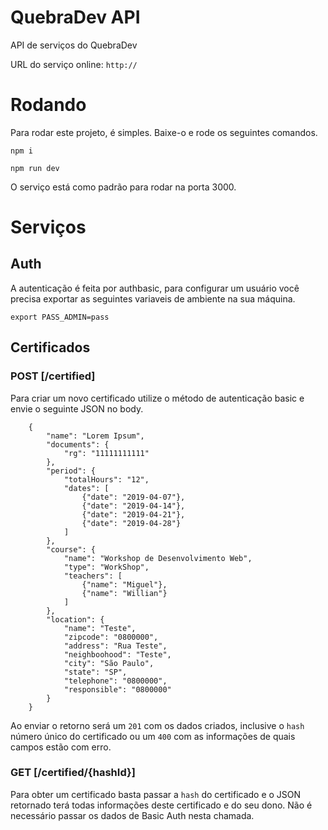 # QuebraDev API

API de serviços do QuebraDev

URL do serviço online: `http://`

# Rodando

Para rodar este projeto, é simples. Baixe-o e rode os seguintes comandos.

` npm i `

` npm run dev `

O serviço está como padrão para rodar na porta 3000.

# Serviços

## Auth

A autenticação é feita por authbasic, para configurar um usuário você precisa exportar as seguintes variaveis de ambiente na sua máquina.

` export PASS_ADMIN=pass `

## Certificados

### POST [/certified]

Para criar um novo certificado utilize o método de autenticação basic e envie o seguinte JSON no body.

```
    {
        "name": "Lorem Ipsum",
        "documents": {
            "rg": "11111111111"
        },
        "period": {
            "totalHours": "12",
            "dates": [
                {"date": "2019-04-07"},
                {"date": "2019-04-14"},
                {"date": "2019-04-21"},
                {"date": "2019-04-28"}
            ]
        },
        "course": {
            "name": "Workshop de Desenvolvimento Web",
            "type": "WorkShop",
            "teachers": [
                {"name": "Miguel"},
                {"name": "Willian"}
            ]
        },
        "location": {
            "name": "Teste",
            "zipcode": "0800000",
            "address": "Rua Teste",
            "neighboohood": "Teste",
            "city": "São Paulo",
            "state": "SP",
            "telephone": "0800000",
            "responsible": "0800000"
        }
    }
```

Ao enviar o retorno será um ` 201 ` com os dados criados, inclusive o ` hash ` número único do certificado ou um ` 400 ` com as informações de quais campos estão com erro.

### GET [/certified/{hashId}]

Para obter um certificado basta passar a ` hash ` do certificado e o JSON retornado terá todas informações deste certificado e do seu dono. Não é necessário 
passar os dados de Basic Auth nesta chamada.


